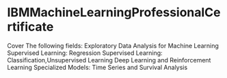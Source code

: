 # IBMMachineLearningProfessionalCertificate

 Cover The following fields:
 Exploratory Data Analysis for Machine Learning
 Supervised Learning: Regression
 Supervised Learning: Classification,Unsupervised Learning
 Deep Learning and Reinforcement Learning
 Specialized Models: Time Series and Survival Analysis
